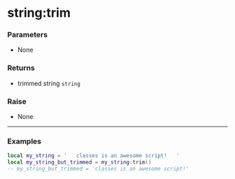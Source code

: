 # string:trim

### Parameters

- None

### Returns

- trimmed string `string`

### Raise

- None

---



### Examples

````lua
local my_string = '   classes is an awesome script!   '
local my_string_but_trimmed = my_string:trim()
-- my_string_but_trimmed = 'classes is an awesome script!'
````

